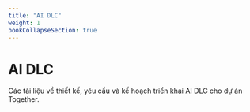 ```yaml
---
title: "AI DLC"
weight: 1
bookCollapseSection: true
---
```


# AI DLC

Các tài liệu về thiết kế, yêu cầu và kế hoạch triển khai AI DLC cho dự án Together.
